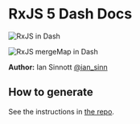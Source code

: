 # RxJS 5 Dash Docs

![RxJS in Dash](https://dropsinn.s3.amazonaws.com/Screen%20Shot%202017-07-03%20at%2010.18.05%20PM.png)

![RxJS mergeMap in Dash](https://dropsinn.s3.amazonaws.com/Screen%20Shot%202017-07-03%20at%2010.44.07%20PM.png)

**Author:** Ian Sinnott [@ian_sinn](https://twitter.com/ian_sinn)

## How to generate

See the instructions in [the repo](https://github.com/iansinnott/rxjs-dash-docset).